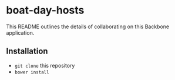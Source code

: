 # boat-day-hosts

This README outlines the details of collaborating on this Backbone application.

## Installation

* `git clone` this repository
* `bower install`
